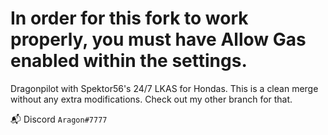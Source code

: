 # In order for this fork to work properly, you must have Allow Gas enabled within the settings.

Dragonpilot with Spektor56's 24/7 LKAS for Hondas. This is a clean merge without any extra modifications. Check out my other branch for that.
    
📬 Discord `Aragon#7777`     
